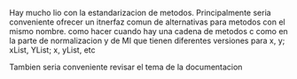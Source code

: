 Hay mucho lio con la estandarizacion de metodos.  Principalmente seria conveniente ofrecer un itnerfaz comun
de alternativas para metodos con el mismo nombre. como hacer cuando hay una cadena de metodos c como en la parte de normalizacion
y de MI que tienen diferentes versiones para x, y; xList, YList; x, yList, etc

Tambien seria conveniente revisar el tema de la documentacion